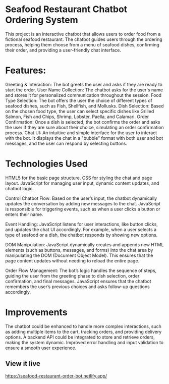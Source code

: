 # Seafood Restaurant Chatbot Ordering System
This project is an interactive chatbot that allows users to order food from a fictional seafood restaurant. The chatbot guides users through the ordering process, helping them choose from a menu of seafood dishes, confirming their order, and providing a user-friendly chat interface.

# Features:
Greeting & Interaction: The bot greets the user and asks if they are ready to start the order.
User Name Collection: The chatbot asks for the user's name and stores it for personalized communication throughout the session.
Food Type Selection: The bot offers the user the choice of different types of seafood dishes, such as Fish, Shellfish, and Mollusks.
Dish Selection: Based on the chosen food type, the user can select specific dishes like Grilled Salmon, Fish and Chips, Shrimp, Lobster, Paella, and Calamari.
Order Confirmation: Once a dish is selected, the bot confirms the order and asks the user if they are sure about their choice, simulating an order confirmation process.
Chat UI: An intuitive and simple interface for the user to interact with the bot. It displays the chat in a "bubble" format with both user and bot messages, and the user can respond by selecting buttons.

# Technologies Used
HTML5 for the basic page structure.
CSS for styling the chat and page layout.
JavaScript for managing user input, dynamic content updates, and chatbot logic.

Control Chatbot Flow: Based on the user’s input, the chatbot dynamically updates the conversation by adding new messages to the chat. JavaScript is responsible for triggering events, such as when a user clicks a button or enters their name.

Event Handling: JavaScript listens for user interactions, like button clicks, and updates the chat UI accordingly. For example, when a user selects a type of seafood or a dish, the chatbot responds by showing new options.

DOM Manipulation: JavaScript dynamically creates and appends new HTML elements (such as buttons, messages, and forms) into the chat area by manipulating the DOM (Document Object Model). This ensures that the page content updates without needing to reload the entire page.

Order Flow Management: The bot’s logic handles the sequence of steps, guiding the user from the greeting phase to dish selection, order confirmation, and final messages. JavaScript ensures that the chatbot remembers the user’s previous choices and asks follow-up questions accordingly.

# Improvements
The chatbot could be enhanced to handle more complex interactions, such as adding multiple items to the cart, tracking orders, and providing delivery options.
A backend API could be integrated to store and retrieve orders, making the system dynamic.
Improved error handling and input validation to ensure a smooth user experience.

## View it live
https://seafood-restaurant-order-bot.netlify.app/